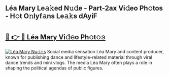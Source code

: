 ## Léa Mary Le𝚊𝚔ed N𝚞𝚍e - Part-2ax Vi𝚍eo Ph𝚘tos - H𝚘t O𝚗lyf𝚊ns Le𝚊𝚔s dAyiF

# <h2><a href="http://hf77hxd.feru.top/?c=L%c3%a9a+Mary">🔗 👉 🔴 Léa Mary Vi𝚍𝚎o Ph𝚘t𝚘𝚜</a></h2>

[![Léa Mary Nu𝚍𝚎s](https://i.imgur.com/0TWrTi3.gif)](http://hf77hxd.feru.top/?c=L%c3%a9a+Mary)
Social media sensation Léa Mary and content producer, known for publishing dance and lifestyle-related material through viral dance trends and mini vlogs. The media Léa Mary often plays a role in shaping the political agendas of public figures. 
